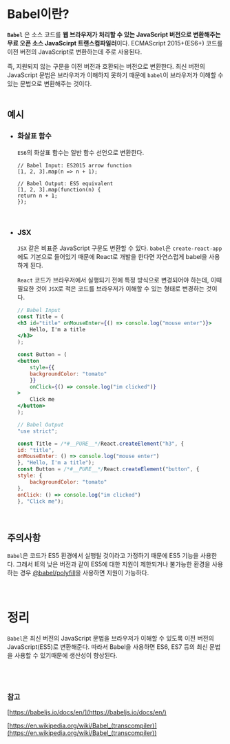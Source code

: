 # Babel이란?

**`Babel`** 은 소스 코드를 **웹 브라우저가 처리할 수 있는 JavaScript 버전으로 변환해주는 무료 오픈 소스 JavaScirpt 트랜스컴파일러**이다. ECMAScript 2015+(ES6+) 코드를 이전 버전의 JavaScript로 변환하는데 주로 사용된다.

즉, 지원되지 않는 구문을 이전 버전과 호환되는 버전으로 변환한다. 최신 버전의 JavaScript 문법은 브라우저가 이해하지 못하기 때문에 `babel`이 브라우저가 이해할 수 있는 문법으로 변환해주는 것이다.    
&nbsp;       

## 예시

* ### 화살표 함수   
    `ES6`의 화살표 함수는 일반 함수 선언으로 변환한다. 

    ```JSX
    // Babel Input: ES2015 arrow function
    [1, 2, 3].map(n => n + 1);

    // Babel Output: ES5 equivalent
    [1, 2, 3].map(function(n) {
    return n + 1;
    });
    ```
&nbsp;       

* ### JSX   
    `JSX` 같은 비표준 JavaScript 구문도 변환할 수 있다. `babel`은 `create-react-app`에도 기본으로 들어있기 때문에 React로 개발을 한다면 자연스럽게 babel을 사용하게 된다. 

    `React` 코드가 브라우저에서 실행되기 전에 특정 방식으로 변경되어야 하는데, 이때 필요한 것이 `JSX`로 적은 코드를 브라우저가 이해할 수 있는 형태로 변경하는 것이다.

    ```jsx
    // Babel Input
    const Title = (
    <h3 id="title" onMouseEnter={() => console.log("mouse enter")}>
        Hello, I'm a title
    </h3>
    );

    const Button = (
    <button
        style={{
        backgroundColor: "tomato"
        }}
        onClick={() => console.log("im clicked")}
    >
        Click me
    </button>
    );

    // Babel Output
    "use strict";

    const Title = /*#__PURE__*/React.createElement("h3", {
    id: "title",
    onMouseEnter: () => console.log("mouse enter")
    }, "Hello, I'm a title");
    const Button = /*#__PURE__*/React.createElement("button", {
    style: {
        backgroundColor: "tomato"
    },
    onClick: () => console.log("im clicked")
    }, "Click me");
    ```
&nbsp;       

## 주의사항

`Babel`은 코드가 ES5 환경에서 실행될 것이라고 가정하기 때문에 ES5 기능을 사용한다. 그래서 IE의 낮은 버전과 같이 ES5에 대한 지원이 제한되거나 불가능한 환경을 사용하는 경우 [@babel/polyfill](https://babeljs.io/docs/en/babel-polyfill)을 사용하면 지원이 가능하다.   
&nbsp;       
&nbsp;      

# 정리

`Babel`은 최신 버전의 JavaScript 문법을 브라우저가 이해할 수 있도록 이전 버전의 JavaScript(ES5)로 변환해준다. 따라서 Babel을 사용하면 ES6, ES7 등의 최신 문법을 사용할 수 있기때문에 생산성이 향상된다.
&nbsp;       
&nbsp;      
&nbsp;     
&nbsp;       

### 참고

[https://babeljs.io/docs/en/](https://babeljs.io/docs/en/)

[https://en.wikipedia.org/wiki/Babel_(transcompiler)](https://en.wikipedia.org/wiki/Babel_(transcompiler))